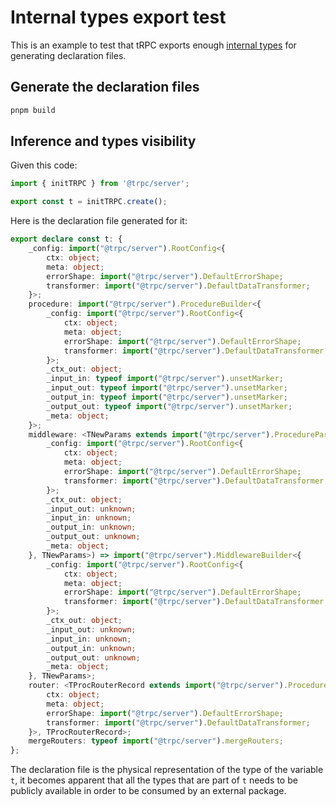 # Internal types export test

This is an example to test that tRPC exports enough [internal types](../../../packages/server/src/internals.ts) for generating declaration files.

## Generate the declaration files

```bash
pnpm build
```

## Inference and types visibility

Given this code:

```ts
import { initTRPC } from '@trpc/server';

export const t = initTRPC.create();
```

Here is the declaration file generated for it:

```ts
export declare const t: {
    _config: import("@trpc/server").RootConfig<{
        ctx: object;
        meta: object;
        errorShape: import("@trpc/server").DefaultErrorShape;
        transformer: import("@trpc/server").DefaultDataTransformer;
    }>;
    procedure: import("@trpc/server").ProcedureBuilder<{
        _config: import("@trpc/server").RootConfig<{
            ctx: object;
            meta: object;
            errorShape: import("@trpc/server").DefaultErrorShape;
            transformer: import("@trpc/server").DefaultDataTransformer;
        }>;
        _ctx_out: object;
        _input_in: typeof import("@trpc/server").unsetMarker;
        _input_out: typeof import("@trpc/server").unsetMarker;
        _output_in: typeof import("@trpc/server").unsetMarker;
        _output_out: typeof import("@trpc/server").unsetMarker;
        _meta: object;
    }>;
    middleware: <TNewParams extends import("@trpc/server").ProcedureParams<import("@trpc/server").AnyRootConfigTypes, unknown, unknown, unknown, unknown, unknown, unknown>>(fn: import("@trpc/server").MiddlewareFunction<{
        _config: import("@trpc/server").RootConfig<{
            ctx: object;
            meta: object;
            errorShape: import("@trpc/server").DefaultErrorShape;
            transformer: import("@trpc/server").DefaultDataTransformer;
        }>;
        _ctx_out: object;
        _input_out: unknown;
        _input_in: unknown;
        _output_in: unknown;
        _output_out: unknown;
        _meta: object;
    }, TNewParams>) => import("@trpc/server").MiddlewareBuilder<{
        _config: import("@trpc/server").RootConfig<{
            ctx: object;
            meta: object;
            errorShape: import("@trpc/server").DefaultErrorShape;
            transformer: import("@trpc/server").DefaultDataTransformer;
        }>;
        _ctx_out: object;
        _input_out: unknown;
        _input_in: unknown;
        _output_in: unknown;
        _output_out: unknown;
        _meta: object;
    }, TNewParams>;
    router: <TProcRouterRecord extends import("@trpc/server").ProcedureRouterRecord>(procedures: TProcRouterRecord) => import("@trpc/server").CreateRouterInner<import("@trpc/server").RootConfig<{
        ctx: object;
        meta: object;
        errorShape: import("@trpc/server").DefaultErrorShape;
        transformer: import("@trpc/server").DefaultDataTransformer;
    }>, TProcRouterRecord>;
    mergeRouters: typeof import("@trpc/server").mergeRouters;
};
```

The declaration file is the physical representation of the type of the variable `t`, it becomes apparent that all the types that are part of `t` needs to be publicly available in order to be consumed by an external package.